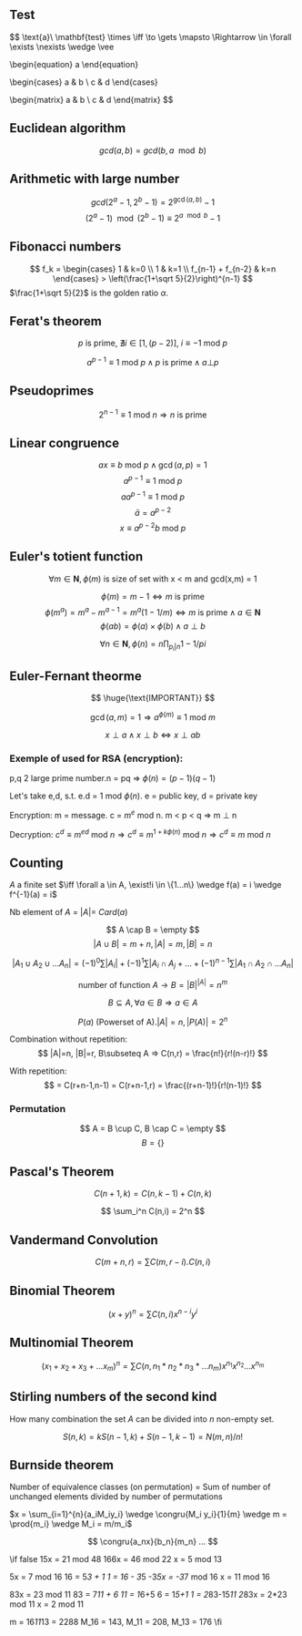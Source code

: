 ## Test

$$
\text{a}\ \mathbf{test} \times
\iff \to \gets \mapsto \Rightarrow
\in \forall \exists \nexists
\wedge \vee

\begin{equation}
    a
\end{equation}

\begin{cases}
    a & b \\
    c & d
\end{cases}

\begin{matrix}
    a & b \\
    c & d
\end{matrix}
$$

## Euclidean algorithm

$$ gcd(a,b) = gcd(b, a \mod b) $$

## Arithmetic with large number


$$ gcd(2^a-1,2^b-1) = 2^{\gcd(a,b)}-1 $$
$$ (2^a-1) \mod (2^b-1) \equiv 2^{a \mod b}-1 $$

## Fibonacci numbers

$$ f_k = \begin{cases} 1 & k=0 \\ 1 & k=1 \\ f_{n-1} + f_{n-2} & k=n \end{cases} > \left(\frac{1+\sqrt 5}{2}\right)^{n-1} $$
$\frac{1+\sqrt 5}{2}$ is the golden ratio $\alpha$.

## Ferat's theorem

$$ p\text{ is prime, } \nexists i \in [1,(p-2)],\ i \equiv -1\text{ mod }p $$

$$ a^{p-1} \equiv 1\text{ mod }p \wedge p\text{ is prime}\wedge a \bot p $$

## Pseudoprimes

$$ 2^{n-1} \equiv 1 \text{ mod } n \Rightarrow n\text{ is prime} $$

<!--
2^117 ?= 2 mod 117
    2^117 = (2^7)^16*2^5
    2^7 mod 117 = 11
    4 mod 117 = 121
11^16*2^5 mod 117 = 4^8*2^5 mod 117 = (2^7)^3 mod 117 = 11^3 mod 117 = 44 mod 117
117 not pseudoprime

2^340 ?= 1 mod 341
    2^340 = 1 mod 11
    2^340 = 1 mod 31
    => 341 pseudoprime but not prime

561 is pseudoprime ? (561 = 3*11*17)
    a^560 ?= 1 mod 3 => (a^2)^280 mod 3 = 1
    a^560 ?= 1 mod 11 =>(a^10)^36 mod 3 = 1
    a^560 ?= 1 mod 17 => (a^16)^35 mod 3 = 1
-->

## Linear congruence

$$ ax \equiv b \text{ mod } p \wedge \gcd(a,p) = 1 $$
$$ a^{p-1} \equiv 1 \text{ mod } p $$
$$ aa^{p-1} \equiv 1 \text{ mod } p $$
$$ \bar{a} = a^{p-2} $$
$$ x \equiv a^{p-2}b \text{ mod } p$$

<!--
29^1000 mod 37 ?= x
    1000 = 36*27+28
(29^36)^27 * 29^28 mod 37
    28
-->

## Euler's totient function

$$ \forall m \in \mathbf{N}, \phi(m) \text{ is size of set with x < m and gcd(x,m) = 1} $$
<!-- m=10, set={1,3,7,9}, phih(10)=4 -->
$$ \phi(m) = m-1 \iff m \text{ is prime} $$
$$ \phi(m^a) = m^a-m^{a-1} = m^a(1-1/m) \iff m \text{ is prime} \wedge a \in \mathbf{N} $$
$$ \phi(ab) = \phi(a)\times\phi(b) \wedge a \perp b $$

$$ \forall n \in \mathbf{N}, \phi(n) = n\prod_{p_i|n}{1-1/pi} $$
<!--
phi(45)     45 = 3^2*5
    45 * (1-1/3) * (1-1/5)
    3*3*5 * 2/3 * 4/5
    3*2*4
    24
-->

## Euler-Fernant theorme

$$ \huge{\text{IMPORTANT}} $$

$$ \gcd(a,m) = 1 \Rightarrow a^{\phi(m)} \equiv 1 \text{ mod } m$$ 

$$ x \perp a \wedge x \perp b \iff x \perp ab $$

### Exemple of used for RSA (encryption):

p,q 2 large prime number.n = pq => $\phi(n) = (p-1)(q-1)$

Let's take e,d, s.t. e.d = 1 mod $\phi(n)$. e = public key, d = private key

Encryption:
m = message. c = $m^e$ mod n. m < p < q => m $\perp$ n

Decryption:
$c^d \equiv m^{ed}\text{ mod }n \Rightarrow c^d \equiv m^{1+k\phi(n)}\text{ mod }n \Rightarrow c^d \equiv m\text{ mod }n$
<!-- //TODO test this -->

<!-- 
a=5, b=9
x = u mod 9
x = v mod 5
x = uM_9y_9 + vM_5y_5
  = u*5*2 + v*9*4
  = 10u + 36v
 -->

## Counting

$A$ a finite set $\iff \forall a \in A, \exist!i \in \{1...n\} \wedge f(a) = i \wedge f^{-1}(a) = i$ 

Nb element of $A$ = $|A|$= $Card(a)$

$$ A \cap B = \empty $$
$$ |A \cup B| = m+n, |A|=m, |B|=n $$

$$ |A_1 \cup A_2 \cup ... A_n| = (-1)^0\sum|A_i|+(-1)^1\sum|A_i\cap A_j + ... + (-1)^{n-1}\sum|A_1 \cap A_2 \cap ... A_n| $$

$$ \text{number of function } A \rightarrow B = |B|^{|A|} = n^m $$

$$ B \subseteq A, \forall a \in B \Rightarrow a \in A $$

$$ P(a) \text{ (Powerset of A)}. |A|=n, |P(A)|=2^n $$

Combination without repetition:
$$ |A|=n, |B|=r, B\subseteq A => C(n,r) = \frac{n!}{r!(n-r)!} $$

With repetition:
$$ = C(r+n-1,n-1) = C(r+n-1,r) = \frac{(r+n-1)!}{r!(n-1)!} $$

### Permutation

$$ A = B \cup C, B \cap C = \empty $$
$$ B = \{\} $$

## Pascal's Theorem

$$ C(n+1,k) = C(n,k-1) + C(n,k) $$

$$ \sum_i^n C(n,i) = 2^n $$

## Vandermand Convolution

$$ C(m+n, r) = \sum{C(m,r-i).C(n,i) } $$

## Binomial Theorem

$$ (x+y)^n = \sum{C(n,i)x^{n-i}y^{i}} $$

## Multinomial Theorem

$$ (x_1+x_2+x_3+...x_m)^n = \sum C(n, n_1*n_2*n_3*...n_m)x^{n_1}x^{n_2}...x^{n_m} $$

## Stirling numbers of the second kind

How many combination the set $A$ can be divided into $n$ non-empty set.



$$ S(n,k) = kS(n-1,k) + S(n-1,k-1) = N(m,n)/n! $$



## Burnside theorem

Number of equivalence classes (on permutation) = Sum of number of unchanged elements divided by number of permutations




$\newcommand{\congru}[3]{#1 \equiv #2\ (\text{mod}\ #3)}$

$x = \sum_{i=1}^{n}{a_iM_iy_i} \wedge \congru{M_i y_i}{1}{m} \wedge m = \prod{m_i} \wedge M_i = m/m_i$

$$ \congru{a_nx}{b_n}{m_n} ... $$

\if false
15x = 21 mod 48
166x = 46 mod 22
x = 5 mod 13

5x = 7 mod 16
    16 = 5*3 + 1
        1 = 16 - 3*5
-3*5x = -3*7 mod 16
x = 11 mod 16

83x = 23 mod 11
    83 = 7*11 + 6
    11 = 1*6+5
    6 = 1*5+1
        1 = 2*83-15*11
2*83x = 2*23 mod 11
x = 2 mod 11

m = 16*11*13 = 2288
M_16 = 143, M_11 = 208, M_13 = 176
\fi
